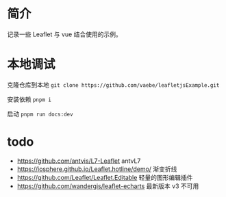 # 简介
记录一些 Leaflet 与 vue 结合使用的示例。

# 本地调试
克隆仓库到本地 `git clone https://github.com/vaebe/leafletjsExample.git`

安装依赖 `pnpm i`

启动 `pnpm run docs:dev`


# todo
+ https://github.com/antvis/L7-Leaflet antvL7
+ https://iosphere.github.io/Leaflet.hotline/demo/  渐变折线
+ https://github.com/Leaflet/Leaflet.Editable 轻量的图形编辑插件
+ https://github.com/wandergis/leaflet-echarts  最新版本 v3 不可用
